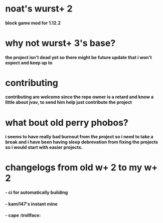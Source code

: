 # noat's wurst+ 2
#### block game mod for 1.12.2
# why not wurst+ 3's base?
#### the project isn't dead yet so there might be future update that i won't expect and keep up to
# contributing
#### contributing are welcome since the repo owner is a retard and know a little about jvav, to send him help just contribute the project
# what bout old perry phobos?
#### i seems to have really bad burnout from the project so i need to take a break and i have been having sleep debrevation from fixing the projects so i would start with easier projects.
# changelogs from old w+ 2 to my w+ 2
#### - ci for automatically building
#### - kami147's instant mine
#### - cape :trollface:
